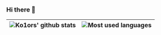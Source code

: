 ### Hi there 👋

<img src="https://github-readme-stats-ko1ors.vercel.app/api?username=ko1ors&show_icons=true&count_private=true&theme=buefy&icon_color=7957d5" alt="Ko1ors' github stats" /> | <img src="https://github-readme-stats-ko1ors.vercel.app/api/top-langs/?username=ko1ors&theme=buefy&layout=compact" alt="Most used languages" />
------------ | -------------
